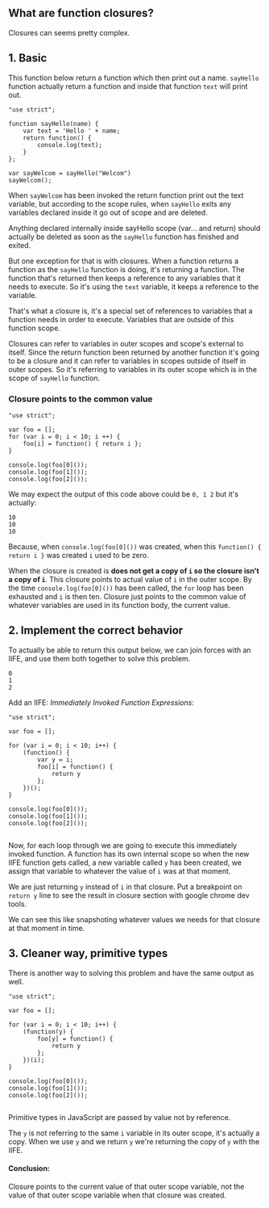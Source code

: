 ## What are function closures?

Closures can seems pretty complex. 

## 1. Basic

This function below return a function which then print out a name. `sayHello` function actually return a function and inside that function `text` will print out.
```
"use strict";

function sayHello(name) {
    var text = 'Hello ' + name;
    return function() {
        console.log(text);
    }
};

var sayWelcom = sayHello("Welcom")
sayWelcom();
```

When `sayWelcom` has been invoked the return function print out the text variable, but according to the scope rules, when `sayHello` exits any variables declared inside it go out of scope and are deleted.

Anything declared internally inside sayHello scope (var... and return) should actually be deleted as soon as the `sayHello` function has finished and exited.

But one exception for that is with closures. When a function returns a function as the `sayHello` function is doing, it's returning a function. 
The function that's returned then keeps a reference to any variables that it needs to execute. So it's using the `text` variable, it keeps a reference to the variable.

That's what a closure is, it's a special set of references to variables that a function needs in order to execute. Variables that are outside of this function scope.


Closures can refer to variables in outer scopes and scope's external to itself.
Since the return function been returned by another function it's going to be a closure and it can refer to variables in scopes outside of itself in outer scopes. So it's referring to variables in its outer scope which is in the scope of `sayHello` function.  



### Closure points to the common value

```
"use strict";

var foo = [];
for (var i = 0; i < 10; i ++) {
    foo[i] = function() { return i };
}

console.log(foo[0]());
console.log(foo[1]());
console.log(foo[2]());
```
We may expect the output of this code above could be `0, 1 2` but it's actually: 
```
10 
10
10
```

Because, when `console.log(foo[0]())` was created, when this `function() { return i }` was created `i` used to be zero.

When the closure is created is **does not get a copy of `i` so the closure isn't a copy of `i`**. This closure points to actual value of `i` in the outer scope.
By the time `console.log(foo[0]())` has been called, the `for` loop has been exhausted and `i` is then ten.
Closure just points to the common value of whatever variables are used in its function body, the current value.


## 2. Implement the correct behavior

To actually be able to return this output below, we can join forces with an IIFE, and use them both together to solve this problem.
```
0
1
2
```

Add an IIFE: *Immediately Invoked Function Expressions*:

```
"use strict";

var foo = [];

for (var i = 0; i < 10; i++) {
    (function() {
        var y = i;
        foo[i] = function() {
            return y
        };
    })();
}

console.log(foo[0]());
console.log(foo[1]());
console.log(foo[2]()); 
   
```

Now, for each loop through we are going to execute this immediately invoked function. A function has its own internal scope so when the new IIFE function gets called, a new variable called `y` has been created, we assign that variable to whatever the value of `i` was at that moment.

We are just returning `y` instead of `i` in that closure. Put a breakpoint on `return y` line to see the result in closure section with google chrome dev tools. 

We can see this like snapshoting whatever values we needs for that closure at that moment in time.



## 3. Cleaner way, primitive types 

There is another way to solving this problem and have the same output as well.

```
"use strict";

var foo = [];

for (var i = 0; i < 10; i++) {
    (function(y) {
        foo[y] = function() {
            return y
        };
    })(i);
}

console.log(foo[0]());
console.log(foo[1]());
console.log(foo[2]()); 
   
```

Primitive types in JavaScript are passed by value not by reference. 

The `y` is not referring to the same `i` variable in its outer scope, it's actually a copy. When we use `y` and we return `y` we're returning the copy of `y` with the IIFE.


#### Conclusion: 
Closure points to the current value of that outer scope variable, not the value of that outer scope variable when that closure was created.
